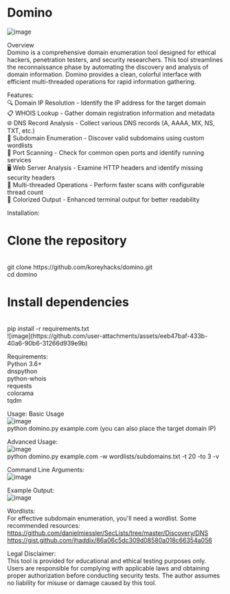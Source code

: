 # Domino

![image](https://github.com/user-attachments/assets/72793681-9c97-4261-a0d3-1e2cbd547ff8)

Overview
<br>
Domino is a comprehensive domain enumeration tool designed for ethical hackers, penetration testers, and security researchers. This tool streamlines the reconnaissance phase by automating the discovery and analysis of domain information. Domino provides a clean, colorful interface with efficient multi-threaded operations for rapid information gathering.

Features:
<br>
🔍 Domain IP Resolution - Identify the IP address for the target domain
<br>
📋 WHOIS Lookup - Gather domain registration information and metadata
<br>
🌐 DNS Record Analysis - Collect various DNS records (A, AAAA, MX, NS, TXT, etc.)
<br>
🔎 Subdomain Enumeration - Discover valid subdomains using custom wordlists
<br>
🚪 Port Scanning - Check for common open ports and identify running services
<br>
🖥️ Web Server Analysis - Examine HTTP headers and identify missing security headers
<br>
🧵 Multi-threaded Operations - Perform faster scans with configurable thread count
<br>
🎨 Colorized Output - Enhanced terminal output for better readability

Installation:
# Clone the repository
<br>
git clone https://github.com/koreyhacks/domino.git
<br>
cd domino

# Install dependencies
<br>
pip install -r requirements.txt
<br>
![image](https://github.com/user-attachments/assets/eeb47baf-433b-40a6-90b6-31266d939e9b)

Requirements:
<br>
Python 3.6+
<br>
dnspython
<br>
python-whois
<br>
requests
<br>
colorama
<br>
tqdm

Usage:
Basic Usage
<br>
![image](https://github.com/user-attachments/assets/805d6f00-2802-4db7-9acf-7b93677a44e8)
<br>
python domino.py example.com (you can also place the target domain IP)

Advanced Usage:
<br>
![image](https://github.com/user-attachments/assets/025234e6-9367-414b-97dc-b58fb0fb26fd)
<br>
python domino.py example.com -w wordlists/subdomains.txt -t 20 -to 3 -v

Command Line Arguments:
<br>
![image](https://github.com/user-attachments/assets/20ec2a72-7cd7-403c-8fb5-511a6b0c7fa7)

Example Output:
<br>
![image](https://github.com/user-attachments/assets/9c7a7726-8287-48e6-aeef-a80155f79b47)

Wordlists:
<br>
For effective subdomain enumeration, you'll need a wordlist. Some recommended resources:
<br>
https://github.com/danielmiessler/SecLists/tree/master/Discovery/DNS
<br>
https://gist.github.com/jhaddix/86a06c5dc309d08580a018c66354a056

Legal Disclaimer:
<br>
This tool is provided for educational and ethical testing purposes only. Users are responsible for complying with applicable laws and obtaining proper authorization before conducting security tests. The author assumes no liability for misuse or damage caused by this tool.
